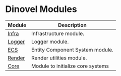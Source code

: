 # Dinovel Modules

| Module                       | Description                       |
| ---------------------------- | --------------------------------- |
| [Infra](/modules/infra.md)   | Infrastructure module.            |
| [Logger](/modules/logger.md) | Logger module.                    |
| [ECS](/modules/ecs.md)       | Entity Component System module.   |
| [Render](/modules/render.md) | Render utilities module.          |
| [Core](/modules/core.md)     | Module to initialize core systems |

